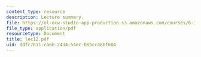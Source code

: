 ```yaml
---
content_type: resource
description: Lecture summary.
file: https://ol-ocw-studio-app-production.s3.amazonaws.com/courses/6-341-discrete-time-signal-processing-fall-2005/ddfc7611ca6b243454ecb8bcca8bf604_lec12.pdf
file_type: application/pdf
resourcetype: Document
title: lec12.pdf
uid: ddfc7611-ca6b-2434-54ec-b8bcca8bf604
---
```

